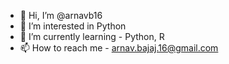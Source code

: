 - 👋 Hi, I’m @arnavb16
- 👀 I’m interested in Python
- 🌱 I’m currently learning - Python, R
- 📫 How to reach me - arnav.bajaj.16@gmail.com

<!---
arnavb16/arnavb16 is a ✨ special ✨ repository because its `README.md` (this file) appears on your GitHub profile.
You can click the Preview link to take a look at your changes.
--->
